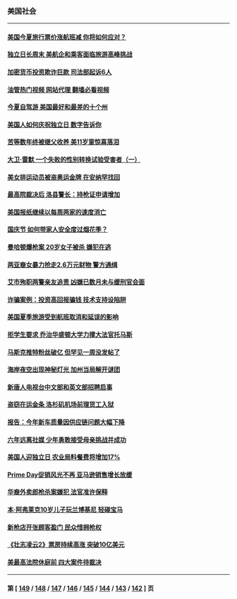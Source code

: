 ### 美国社会
---
#### [美国今夏旅行票价涨航班减 你将如何应对？](../../pages/ncid1078160/n13771723.md?07021245) 
#### [独立日长周末 美航企和乘客面临旅游高峰挑战](../../pages/ncid1078160/n13771695.md?07021245) 
#### [加密货币投资欺诈巨款 司法部起诉6人](../../pages/ncid1078160/n13771728.md?07021245) 
#### [油管热门视频 网站代理 翻墙必看视频](http://209.222.30.114:81/youtube.html?07021245)
#### [今夏自驾游 美国最好和最差的十个州](../../pages/ncid1078160/n13771663.md?07021245) 
#### [美国人如何庆祝独立日 数字告诉你](../../pages/ncid1078160/n13771602.md?07021245) 
#### [苦等数年终被继父收养 美11岁童惊喜落泪](../../pages/ncid1078160/n13771116.md?07021245) 
#### [大卫·雷默 一个失败的性别转换试验受害者（一）](../../pages/ncid1078160/n13771051.md?07021245) 
#### [美女排运动员被盗奥运金牌 在安纳罕找回](../../pages/ncid1078160/n13771074.md?07021245) 
#### [最高院裁决后 洛县警长：持枪证申请增加](../../pages/ncid1078160/n13771018.md?07021245) 
#### [美国报纸继续以每周两家的速度消亡](../../pages/ncid1078160/n13770870.md?07021245) 
#### [国庆节 如何带家人安全度过烟花季？](../../pages/ncid1078160/n13770959.md?07021245) 
#### [曼哈顿爆枪案 20岁女子被杀 嫌犯在逃](../../pages/ncid1078160/n13770797.md?07021245) 
#### [两亚裔女暴力抢走2.6万元财物 警方通缉](../../pages/ncid1078160/n13770445.md?07021245) 
#### [艾市殉职两警亲友追责 凶嫌已数月未与缓刑官会面](../../pages/ncid1078160/n13770370.md?07021245) 
#### [诈骗案例：投资高回报骗钱 技术支持设陷阱](../../pages/ncid1078160/n13770353.md?07021245) 
#### [美国夏季旅游受到航班取消和延误的影响](../../pages/ncid1078160/n13770276.md?07021245) 
#### [拒学生要求 乔治华盛顿大学力撑大法官托马斯](../../pages/ncid1078160/n13770161.md?07021245) 
#### [马斯克推特粉丝破亿 但罕见一周没发帖了](../../pages/ncid1078160/n13769480.md?07021245) 
#### [海岸夜空出现神秘灯光 加州当局解开谜团](../../pages/ncid1078160/n13769929.md?07021245) 
#### [新唐人电视台中文部和英文部招聘启事](../../pages/ncid1078160/n13770095.md?07021245) 
#### [盗窃在运金条 洛杉矶机场前理货工入狱](../../pages/ncid1078160/n13769619.md?07021245) 
#### [报告：今年新车质量因供应链问题大幅下降](../../pages/ncid1078160/n13769508.md?07021245) 
#### [六年远离社媒 少年勇敢接受母亲挑战并成功](../../pages/ncid1078160/n13769046.md?07021245) 
#### [美国人迎独立日 农业局料餐费将增加17%](../../pages/ncid1078160/n13769082.md?07021245) 
#### [Prime Day促销风光不再 亚马逊销售增长放缓](../../pages/ncid1078160/n13768791.md?07021245) 
#### [华裔外卖郎枪杀案嫌犯 法官准许保释](../../pages/ncid1078160/n13768901.md?07021245) 
#### [本‧阿弗莱克10岁儿子玩兰博基尼 轻碰宝马](../../pages/ncid1078160/n13768806.md?07021245) 
#### [新枪店开张顾客盈门 民众惜拥枪权](../../pages/ncid1078160/n13768728.md?07021245) 
#### [《壮志凌云2》票房持续高涨 突破10亿美元](../../pages/ncid1078160/n13768638.md?07021245) 
#### [美最高法院休庭前 四大案件待裁决](../../pages/ncid1078160/n13768668.md?07021245) 

---
#### 第 [ [149](./149.md?07021245) / [148](./148.md?07021245) / [147](./147.md?07021245) / [146](./146.md?07021245) / [145](./145.md?07021245) / [144](./144.md?07021245) / [143](./143.md?07021245) / [142](./142.md?07021245) ] 页
